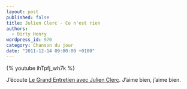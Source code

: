 ```yaml
---
layout: post
published: false
title: Julien Clerc - Ce n'est rien
authors:
  - Dirty Henry
wordpress_id: 970
category: Chanson du jour
date: "2011-12-14 09:00:00 +0100"
---
```


{% youtube ihTpfj_wh7k %}

J’écoute [Le Grand Entretien avec Julien Clerc][1]. J’aime bien, j’aime bien.

[1]:
  https://www.radiofrance.fr/franceinter/podcasts/le-grand-entretien/julien-clerc-2412988
